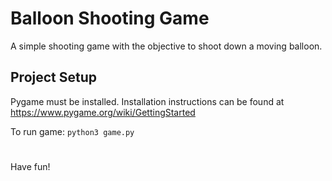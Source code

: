 # Balloon Shooting Game
A simple shooting game with the objective to shoot down a moving balloon.
## Project Setup
Pygame must be installed. Installation instructions can be found at https://www.pygame.org/wiki/GettingStarted

To run game: `python3 game.py`
#
Have fun!
